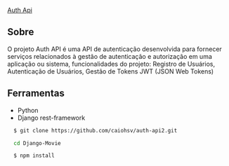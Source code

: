 
[Auth Api](https://web-production-13487.up.railway.app/)

## Sobre
O projeto Auth API é uma API de autenticação
desenvolvida para fornecer serviços relacionados à
gestão de autenticação e autorização em uma aplicação
ou sistema, funcionalidades do projeto: Registro de
Usuários, Autenticação de Usuários, Gestão de Tokens
JWT (JSON Web Tokens)

## Ferramentas 
- Python 
- Django rest-framework

```bash
  $ git clone https://github.com/caiohsv/auth-api2.git
```

```bash
  cd Django-Movie
```

```bash
  $ npm install
```
